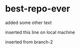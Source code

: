 # best-repo-ever

added some other text

inserted this line on local machine

inserted from branch-2
